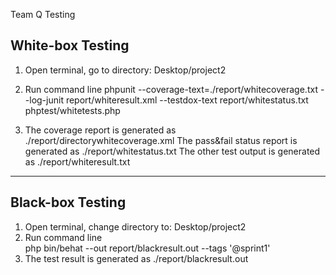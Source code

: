 Team Q Testing

White-box Testing
-------------------------------------------------------------------
1.	Open terminal, go to directory: Desktop/project2
2.	Run command line
phpunit --coverage-text=./report/whitecoverage.txt --log-junit report/whiteresult.xml --testdox-text report/whitestatus.txt phptest/whitetests.php 

3.	The coverage report is generated as ./report/directorywhitecoverage.xml
	The pass&fail status report is generated as ./report/whitestatus.txt
	The other test output is generated as  ./report/whiteresult.txt
----------------------------------------------------------------------

Black-box Testing 
---------------------------------------------------------------------- 
1.	Open terminal, change directory to: Desktop/project2  
2.	Run command line  
php bin/behat --out report/blackresult.out --tags '@sprint1'
3.	The test result is generated as ./report/blackresult.out 
  